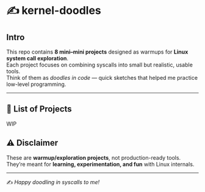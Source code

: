 # ✍️ kernel-doodles

## Intro  
This repo contains **8 mini–mini projects** designed as warmups for **Linux system call exploration**.  
Each project focuses on combining syscalls into small but realistic, usable tools.  
Think of them as *doodles in code* — quick sketches that helped me practice low-level programming.  

---

## 📂 List of Projects

WIP


## ⚠️ Disclaimer  

These are **warmup/exploration projects**, not production-ready tools.  
They’re meant for **learning, experimentation, and fun** with Linux internals.  

---

✍️ *Happy doodling in syscalls to me!*  
